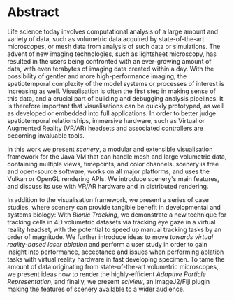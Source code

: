 # Abstract


Life science today involves computational analysis of a large amount and variety of data, such as volumetric data acquired by state-of-the-art microscopes, or mesh data from analysis of such data or simulations. The advent of new imaging technologies, such as lightsheet microscopy, has resulted in the users being confronted with an ever-growing amount of data, with even terabytes of imaging data created within a day. With the possibility of gentler and more high-performance imaging, the spatiotemporal complexity of the model systems or processes of interest is increasing as well. Visualisation is often the first step in making sense of this data, and a crucial part of building and debugging analysis pipelines. It is therefore important that visualisations can be quickly prototyped, as well as developed or embedded into full applications. In order to better judge spatiotemporal relationships, immersive hardware, such as Virtual or Augmented Reality (VR/AR) headsets and associated controllers are becoming invaluable tools. 

In this work we present _scenery_, a modular and extensible visualisation framework for the Java VM that can handle mesh and large volumetric data, containing multiple views, timepoints, and color channels. scenery is free and open-source software, works on all major platforms, and uses the Vulkan or OpenGL rendering APIs. We introduce scenery's main features, and discuss its use with VR/AR hardware and in distributed rendering.

In addition to the visualisation framework, we present a series of case studies, where scenery can provide tangible benefit in developmental and systems biology: With _Bionic Tracking_, we demonstrate a new technique for tracking cells in 4D volumetric datasets via tracking eye gaze in a virtual reality headset, with the potential to speed up manual tracking tasks by an order of magnitude. We further introduce ideas to move _towards virtual reality-based laser ablation_ and perform a user study in order to gain insight into performance, acceptance and issues when performing ablation tasks with virtual reality hardware in fast developing specimen. To tame the amount of data originating from state-of-the-art volumetric microscopes, we present ideas how to render the highly-efficient _Adaptive Particle Representation_, and finally, we present _sciview_, an ImageJ2/Fiji plugin making the features of scenery available to a wider audience.


